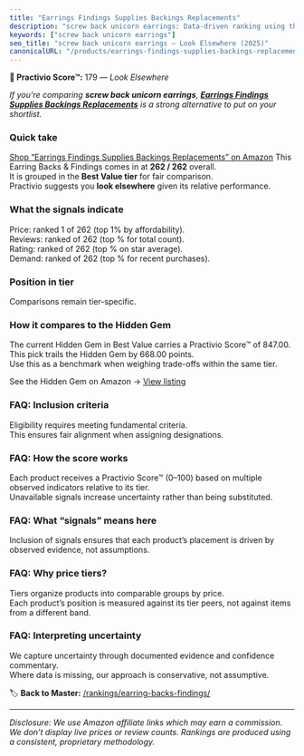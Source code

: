 ```yaml
---
title: "Earrings Findings Supplies Backings Replacements"
description: "screw back unicorn earrings: Data-driven ranking using the Practivio Score™. Positioned by quality, value, demand, findability, momentum."
keywords: ["screw back unicorn earrings"]
seo_title: "screw back unicorn earrings — Look Elsewhere (2025)"
canonicalURL: "/products/earrings-findings-supplies-backings-replacements-B0FJXY8L8D/"
---
```


**🚫 Practivio Score™:** 179 — _Look Elsewhere_


*If you're comparing **screw back unicorn earrings**, **[Earrings Findings Supplies Backings Replacements](https://www.amazon.com/dp/B0FJXY8L8D?tag=practivio-20)** is a strong alternative to put on your shortlist.*
### Quick take
[Shop “Earrings Findings Supplies Backings Replacements” on Amazon](https://www.amazon.com/dp/B0FJXY8L8D?tag=practivio-20)
This Earring Backs & Findings comes in at **262 / 262** overall.  
It is grouped in the **Best Value tier** for fair comparison.  
Practivio suggests you **look elsewhere** given its relative performance.

### What the signals indicate
Price: ranked 1 of 262 (top 1% by affordability).  
Reviews: ranked  of 262 (top % for total count).  
Rating: ranked  of 262 (top % on star average).  
Demand: ranked  of 262 (top % for recent purchases).

### Position in tier
Comparisons remain tier-specific.

### How it compares to the Hidden Gem
The current Hidden Gem in Best Value carries a Practivio Score™ of 847.00.  
This pick trails the Hidden Gem by 668.00 points.  
Use this as a benchmark when weighing trade-offs within the same tier.  

See the Hidden Gem on Amazon → [View listing](https://www.amazon.com/dp/B088X15S9T?tag=practivio-20)

### FAQ: Inclusion criteria
Eligibility requires meeting fundamental criteria.  
This ensures fair alignment when assigning designations.

### FAQ: How the score works
Each product receives a Practivio Score™ (0–100) based on multiple observed indicators relative to its tier.  
Unavailable signals increase uncertainty rather than being substituted.

### FAQ: What “signals” means here
Inclusion of signals ensures that each product’s placement is driven by observed evidence, not assumptions.

### FAQ: Why price tiers?
Tiers organize products into comparable groups by price.  
Each product’s position is measured against its tier peers, not against items from a different band.

### FAQ: Interpreting uncertainty
We capture uncertainty through documented evidence and confidence commentary.  
Where data is missing, our approach is conservative, not assumptive.


🏷️ **Back to Master:** [/rankings/earring-backs-findings/](/rankings/earring-backs-findings/)

---
_Disclosure: We use Amazon affiliate links which may earn a commission. We don’t display live prices or review counts. Rankings are produced using a consistent, proprietary methodology._
